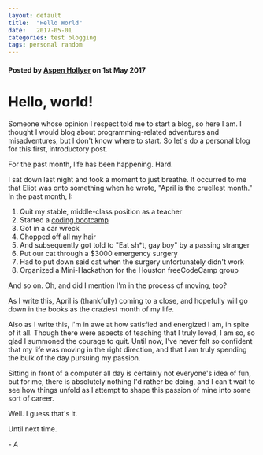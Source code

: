 ```yaml
---
layout: default
title:  "Hello World"
date:   2017-05-01
categories: test blogging
tags: personal random
---
```

#### Posted by [Aspen Hollyer](http://www.aspenhollyer.com) on 1st May 2017

# Hello, world!


Someone whose opinion I respect told me to start a blog, so here I am. I thought I would blog about programming-related adventures and misadventures, but I don't know where to start. So let's do a personal blog for this first, introductory post.

For the past month, life has been happening. Hard.

I sat down last night and took a moment to just breathe. It occurred to me that Eliot was onto something when he wrote, "April is the cruellest month." In the past month, I:

1. Quit my stable, middle-class position as a teacher
2. Started a [coding bootcamp](http://www.digitalcrafts.com)
3. Got in a car wreck
4. Chopped off all my hair
5. And subsequently got told to "Eat sh*t, gay boy" by a passing stranger
6. Put our cat through a $3000 emergency surgery
7. Had to put down said cat when the surgery unfortunately didn't work
8. Organized a Mini-Hackathon for the Houston freeCodeCamp group

And so on. Oh, and did I mention I'm in the process of moving, too?

As I write this, April is (thankfully) coming to a close, and hopefully will go down in the books as the craziest month of my life.

Also as I write this, I'm in awe at how satisfied and energized I am, in spite of it all. Though there were aspects of teaching that I truly loved, I am so, so glad I summoned the courage to quit. Until now, I've never felt so confident that my life was moving in the right direction, and that I am truly spending the bulk of the day pursuing my passion.

Sitting in front of a computer all day is certainly not everyone's idea of fun, but for me, there is absolutely nothing I'd rather be doing, and I can't wait to see how things unfold as I attempt to shape this passion of mine into some sort of career.

Well. I guess that's it.

Until next time.

*- A*
